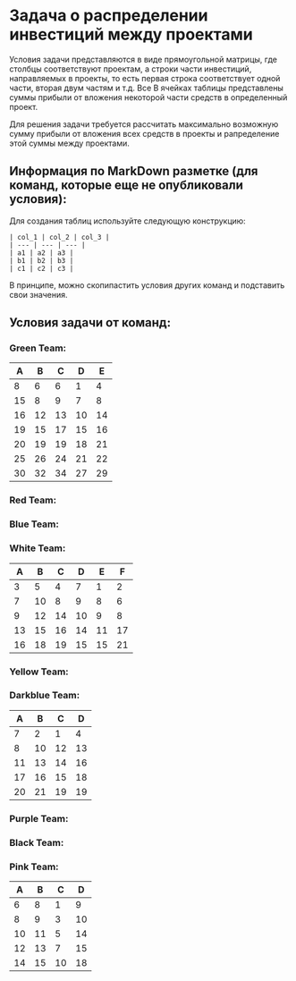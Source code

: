 # Задача о распределении инвестиций между проектами
Условия задачи представляются в виде прямоугольной матрицы, где столбцы соответствуют проектам, а строки части 
инвестиций, направляемых в проекты, то есть первая строка соответствует одной части, вторая двум частям и т.д. Все 
В ячейках таблицы представлены суммы прибыли от вложения некоторой части средств в определенный проект.

Для решения задачи требуется рассчитать максимально возможную сумму прибыли от вложения всех средств в проекты и 
рапределение этой суммы между проектами.

## Информация по MarkDown разметке (для команд, которые еще не опубликовали условия):
Для создания таблиц используйте следующую конструкцию:  
```
| col_1 | col_2 | col_3 |  
| --- | --- | --- |  
| a1 | a2 | a3 |
| b1 | b2 | b3 |
| с1 | с2 | с3 |
```
В принципе, можно скопипастить условия других команд и подставить свои значения.

## Условия задачи от команд:
### Green Team:
| A | B | C | D | E |
| --- | --- | --- | --- | --- |
| 8  | 6  | 6  | 1  | 4  |
| 15 | 8  | 9  | 7  | 8  |
| 16 | 12 | 13 | 10 | 14 |
| 19 | 15 | 17 | 15 | 16 |
| 20 | 19 | 19 | 18 | 21 |
| 25 | 26 | 24 | 21 | 22 |
| 30 | 32 | 34 | 27 | 29 |
### Red Team:
### Blue Team:
### White Team:
| A | B | C | D | E | F |
| --- | --- | --- | --- | --- | --- |
|  3 |  5 |  4 |  7 |  1 |  2 |
|  7 | 10 |  8 |  9 |  8 |  6 |
|  9 | 12 | 14 | 10 |  9 |  8 |
| 13 | 15 | 16 | 14 | 11 | 17 |
| 16 | 18 | 19 | 15 | 15 | 21 |
### Yellow Team:
### Darkblue Team:
| A  |  B |  C | D  |
| --- | --- | --- | --- |
| 7  | 2  | 1  | 4  |
| 8  | 10 | 12 | 13 |
| 11 | 13 | 14 | 16 |
| 17 | 16 | 15 | 18 |
| 20 | 21 | 19 | 19 |
### Purple Team:
### Black Team:
### Pink Team:
| A | B | С | D | 
| --- | --- | --- | --- |  
| 6  | 8  | 1  | 9  | 
| 8  | 9  | 3  | 10 | 
| 10 | 11 | 5  | 14 | 
| 12 | 13 | 7  | 15 | 
| 14 | 15 | 10 | 18 | 

